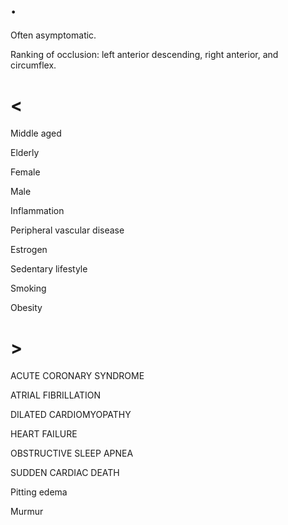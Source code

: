 # .

Often asymptomatic.

Ranking of occlusion: left anterior descending, right anterior, and circumflex.

# <

Middle aged

Elderly

Female

Male

Inflammation

Peripheral vascular disease

Estrogen

Sedentary lifestyle

Smoking

Obesity

# >

ACUTE CORONARY SYNDROME

ATRIAL FIBRILLATION

DILATED CARDIOMYOPATHY

HEART FAILURE

OBSTRUCTIVE SLEEP APNEA

SUDDEN CARDIAC DEATH

Pitting edema

Murmur
